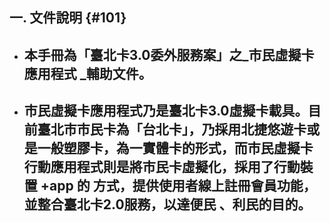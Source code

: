 ## **一. 文件說明** {#101}

* ## 本手冊為「臺北卡3.0委外服務案」之_市民虛擬卡應用程式 _輔助文件。

* ## 市民虛擬卡應用程式乃是臺北卡3.0虛擬卡載具。目前臺北市市民卡為「台北卡」，乃採用北捷悠遊卡或是一般塑膠卡，為一實體卡的形式，而市民虛擬卡行動應用程式則是將市民卡虛擬化，採用了行動裝置 +app 的 方式，提供使用者線上註冊會員功能， 並整合臺北卡2.0服務，以達便民 、利民的目的。

## 

### 



